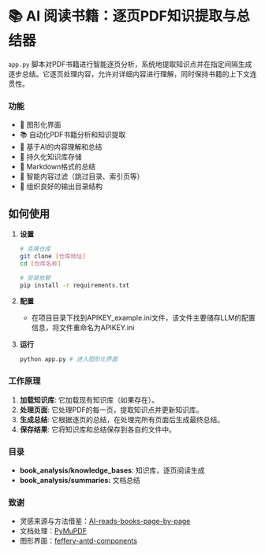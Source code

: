 # 📚 AI 阅读书籍：逐页PDF知识提取与总结器

 `app.py` 脚本对PDF书籍进行智能逐页分析，系统地提取知识点并在指定间隔生成逐步总结。它逐页处理内容，允许对详细内容进行理解，同时保持书籍的上下文连贯性。

### 功能

- 📲 图形化界面
- 📚 自动化PDF书籍分析和知识提取
- 🤖 基于AI的内容理解和总结
- 💾 持久化知识库存储
- 📝 Markdown格式的总结
- 🚫 智能内容过滤（跳过目录、索引页等）
- 📂 组织良好的输出目录结构

## 如何使用

1. **设置**

   ```bash
   # 克隆仓库
   git clone [仓库地址]
   cd [仓库名称]

   # 安装依赖
   pip install -r requirements.txt
   ```
2. **配置**

   - 在项目目录下找到APIKEY_example.ini文件，该文件主要储存LLM的配置信息，将文件重命名为APIKEY.ini
3. **运行**

   ```bash
   python app.py # 进入图形化界面
   ```

### 工作原理

1. **加载知识库**: 它加载现有知识库（如果存在）。
2. **处理页面**: 它处理PDF的每一页，提取知识点并更新知识库。
3. **生成总结**: 它根据逐页的总结，在处理完所有页面后生成最终总结。
4. **保存结果**: 它将知识库和总结保存到各自的文件中。

### 目录

* **book_analysis/knowledge_bases**: 知识库，逐页阅读生成
* **book_analysis/summaries:** 文档总结

### 致谢

* 灵感来源与方法借鉴：[AI-reads-books-page-by-page](https://github.com/echohive42/AI-reads-books-page-by-page)
* 文档处理：[PyMuPDF](https://github.com/pymupdf/PyMuPDF)
* 图形界面：[feffery-antd-components](https://github.com/CNFeffery/feffery-antd-components)
